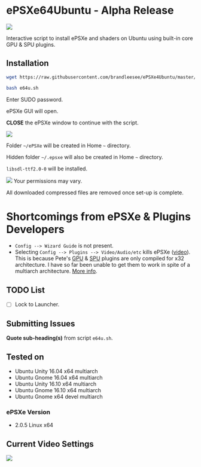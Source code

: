 # ePSXe64Ubuntu - Alpha Release

![](http://i.imgur.com/Ja5u4Dg.png)

Interactive script to install ePSXe and shaders on Ubuntu using built-in core GPU & SPU plugins.

## Installation

```bash
wget https://raw.githubusercontent.com/brandleesee/ePSXe4Ubuntu/master/e4u.sh

bash e64u.sh
```

Enter SUDO password.

ePSXe GUI will open. 

**CLOSE** the ePSXe window to continue with the script. 

![](http://i.imgur.com/p8vMQDt.png)

Folder ` ~/ePSXe ` will be created in Home  ` ~ ` directory.

Hidden folder ` ~/.epsxe ` will also be created in Home  ` ~ ` directory.

` libsdl-ttf2.0-0 ` will be installed.

![](http://i.imgur.com/w4Ua94W.png)
Your permissions may vary.

All downloaded compressed files are removed once set-up is complete.

# Shortcomings from ePSXe & Plugins Developers

* ` Config --> Wizard Guide ` is not present.
* Selecting ` Config --> Plugins --> Video/Audio/etc ` kills ePSXe ([video](https://www.youtube.com/watch?v=Ru49bfyXijw)). This is because Pete's [GPU](http://www.pbernert.com/html/gpu.htm) & [SPU](http://www.pbernert.com/html/spu.htm) plugins are only compiled for x32 architecture. I have so far been unable to get them to work in spite of a multiarch architecture. [More info](http://ngemu.com/threads/v2-0-5-linux-x64.188425/).

## TODO List

- [ ] Lock to Launcher.

## Submitting Issues

**Quote sub-heading(s)** from script ` e64u.sh `.

## Tested on 

* Ubuntu Unity 16.04 x64 multiarch
* Ubuntu Gnome 16.04 x64 multiarch
* Ubuntu Unity 16.10 x64 multiarch
* Ubuntu Gnome 16.10 x64 multiarch
* Ubuntu Gnome x64 devel multiarch

### ePSXe Version

* 2.0.5 Linux x64

## Current Video Settings

![](http://i.imgur.com/MDQabuy.png)
